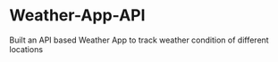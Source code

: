 # Weather-App-API
 Built an API based Weather App to track weather condition of different locations
